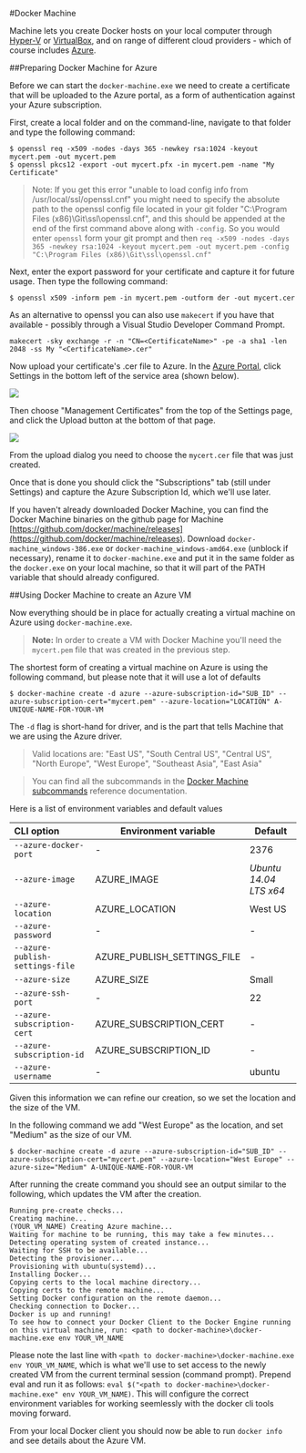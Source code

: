 #Docker Machine

Machine lets you create Docker hosts on your local computer through [Hyper-V](https://docs.docker.com/machine/drivers/hyper-v) or [VirtualBox](https://docs.docker.com/machine/drivers/virtualbox), and on range of different cloud providers - which of course includes [Azure](https://docs.docker.com/machine/drivers/azure).

##Preparing Docker Machine for Azure

Before we can start the `docker-machine.exe` we need to create a certificate that will be uploaded to the Azure portal, as a form of authentication against your Azure subscription.

First, create a local folder and on the command-line, navigate to that folder and type the following command:
```
$ openssl req -x509 -nodes -days 365 -newkey rsa:1024 -keyout mycert.pem -out mycert.pem
$ openssl pkcs12 -export -out mycert.pfx -in mycert.pem -name "My Certificate"
```

>Note: If you get this error "unable to load config info from /usr/local/ssl/openssl.cnf" you might need to specify the absolute path to the openssl config file located in your git folder "C:\Program Files (x86)\Git\ssl\openssl.cnf", and this should be appended at the end of the first command above along with `-config`. So you would enter `openssl` form your git prompt and then `req -x509 -nodes -days 365 -newkey rsa:1024 -keyout mycert.pem -out mycert.pem -config "C:\Program Files (x86)\Git\ssl\openssl.cnf"`

Next, enter the export password for your certificate and capture it for future usage. Then type the following command:
```
$ openssl x509 -inform pem -in mycert.pem -outform der -out mycert.cer
```

As an alternative to openssl you can also use `makecert` if you have that available - possibly through a Visual Studio Developer Command Prompt.
```
makecert -sky exchange -r -n "CN=<CertificateName>" -pe -a sha1 -len 2048 -ss My "<CertificateName>.cer"
```

Now upload your certificate's .cer file to Azure. In the [Azure Portal](https://manage.windowsazure.com/), click Settings in the bottom left of the service area (shown below).

![](AzureSettings.png)

Then choose "Management Certificates" from the top of the Settings page, and click the Upload button at the bottom of that page.

![](AzureMgmtUploadCert.png)

From the upload dialog you need to choose the `mycert.cer` file that was just created.

Once that is done you should click the "Subscriptions" tab (still under Settings) and capture the Azure Subscription Id, which we'll use later.

If you haven't already downloaded Docker Machine, you can find the Docker Machine binaries on the github page for Machine [https://github.com/docker/machine/releases](https://github.com/docker/machine/releases).
Download `docker-machine_windows-386.exe` or `docker-machine_windows-amd64.exe` (unblock if necessary), rename it to `docker-machine.exe` and put it in the same folder as the `docker.exe` on your local machine, 
so that it will part of the PATH variable that should already configured.

##Using Docker Machine to create an Azure VM

Now everything should be in place for actually creating a virtual machine on Azure using `docker-machine.exe`.

>**Note:** In order to create a VM with Docker Machine you'll need the `mycert.pem` file that was created in the previous step.

The shortest form of creating a virtual machine on Azure is using the following command, but please note that it will use a lot of defaults

```
$ docker-machine create -d azure --azure-subscription-id="SUB_ID" --azure-subscription-cert="mycert.pem" --azure-location="LOCATION" A-UNIQUE-NAME-FOR-YOUR-VM
```

The `-d` flag is short-hand for driver, and is the part that tells Machine that we are using the Azure driver.

>Valid locations are: "East US", "South Central US", "Central US", "North Europe", "West Europe", "Southeast Asia", "East Asia"

>You can find all the subcommands in the [Docker Machine subcommands](https://docs.docker.com/machine/reference/) reference documentation.

Here is a list of environment variables and default values

| CLI option                      | Environment variable        | Default                |
|:--------------------------------| ----------------------------| -----------------------|
| `--azure-docker-port`           | -                           | 2376                   |
| `--azure-image`                 | AZURE_IMAGE                 | *Ubuntu 14.04 LTS x64* |
| `--azure-location`              | AZURE_LOCATION              | West US                |
| `--azure-password`              | -                           | -                      |
| `--azure-publish-settings-file` | AZURE_PUBLISH_SETTINGS_FILE | -                      |
| `--azure-size`                  | AZURE_SIZE                  | Small                  |
| `--azure-ssh-port`              | -                           | 22                     |
| `--azure-subscription-cert`     | AZURE_SUBSCRIPTION_CERT     | -                      |
| `--azure-subscription-id`       | AZURE_SUBSCRIPTION_ID       | -                      |
| `--azure-username`              | -                           | ubuntu                 |

Given this information we can refine our creation, so we set the location and the size of the VM.

In the following command we add "West Europe" as the location, and set "Medium" as the size of our VM.
```
$ docker-machine create -d azure --azure-subscription-id="SUB_ID" --azure-subscription-cert="mycert.pem" --azure-location="West Europe" --azure-size="Medium" A-UNIQUE-NAME-FOR-YOUR-VM
```

After running the create command you should see an output similar to the following, which updates the VM after the creation.

```
Running pre-create checks...
Creating machine...
(YOUR_VM_NAME) Creating Azure machine...
Waiting for machine to be running, this may take a few minutes...
Detecting operating system of created instance...
Waiting for SSH to be available...
Detecting the provisioner...
Provisioning with ubuntu(systemd)...
Installing Docker...
Copying certs to the local machine directory...
Copying certs to the remote machine...
Setting Docker configuration on the remote daemon...
Checking connection to Docker...
Docker is up and running!
To see how to connect your Docker Client to the Docker Engine running on this virtual machine, run: <path to docker-machine>\docker-machine.exe env YOUR_VM_NAME
```

Please note the last line with `<path to docker-machine>\docker-machine.exe env YOUR_VM_NAME`, which is what we'll use to set access to the newly created VM from the current terminal session (command prompt).
Prepend eval and run it as follows: `eval $("<path to docker-machine>\docker-machine.exe" env YOUR_VM_NAME)`. This will configure the correct environment variables for working seemlessly with the docker cli tools moving forward.

From your local Docker client you should now be able to run `docker info` and see details about the Azure VM. 